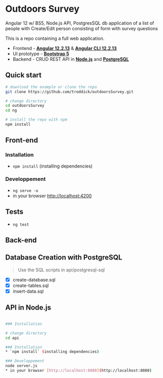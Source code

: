 # Outdoors Survey
Angular 12 w/ BS5, Node.js API, PostgresSQL db application of a list of people with Create/Edit person consisting of form with survey questions 

This is a repo containing a full web application.
* Frontend - [**Angular 12.2.13**](https://github.com/angular/angular/releases) & [**Angular CLI 12.2.13**](https://github.com/angular/angular-cli/releases/)
* UI prototype - [**Bootstrap 5**](https://v5.getbootstrap.com/docs/5.0/getting-started/download/)
* Backend - CRUD REST API in [**Node.js**](https://nodejs.org/en/) and [**PostgreSQL**](https://www.postgresql.org/download/)

## Quick start

````bash
# download the example or clone the repo
git clone https://github.com/troddick/outdoorsSurvey.git

# change directory
cd outdoorsSurvey
cd ng

# install the repo with npm
npm install
````

## Front-end

### Installation
* `npm install` (installing dependencies)

### Developpement
* `ng serve -o`
* in your browser [http://localhost:4200](http://localhost:4200) 


## Tests
* `ng test`


## Back-end

## Database Creation with PostgreSQL 
> Use the SQL scripts in api/postgresql-sql
- [x] create-database.sql
- [x] create-tables.sql
- [x] insert-data.sql

## API in Node.js
```bash

### Installation

# change directory
cd api

### Installation
* `npm install` (installing dependencies)

### Developpement
node server.js
* in your browser [http://localhost:8080](http://localhost:8080) 

```
